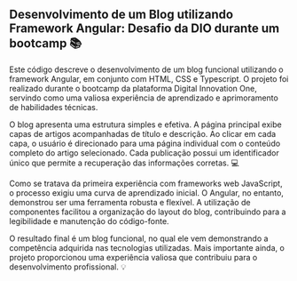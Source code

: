 ## Desenvolvimento de um Blog utilizando Framework Angular: Desafio da DIO durante um bootcamp 📚

Este código descreve o desenvolvimento de um blog funcional utilizando o framework Angular, em conjunto com HTML, CSS e Typescript. O projeto foi realizado durante o bootcamp da plataforma Digital Innovation One, servindo como uma valiosa experiência de aprendizado e aprimoramento de habilidades técnicas.

O blog apresenta uma estrutura simples e efetiva. A página principal exibe capas de artigos acompanhadas de título e descrição. Ao clicar em cada capa, o usuário é direcionado para uma página individual com o conteúdo completo do artigo selecionado. Cada publicação possui um identificador único que permite a recuperação das informações corretas. 💻

Como se tratava da primeira experiência com frameworks web JavaScript, o processo exigiu uma curva de aprendizado inicial. O Angular, no entanto, demonstrou ser uma ferramenta robusta e flexível. A utilização de componentes facilitou a organização do layout do blog, contribuindo para a legibilidade e manutenção do código-fonte.

O resultado final é um blog funcional, no qual ele vem demonstrando a competência adquirida nas tecnologias utilizadas. Mais importante ainda, o projeto proporcionou uma experiência valiosa que contribuiu para o desenvolvimento profissional. 💡
